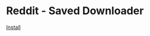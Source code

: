 # Reddit - Saved Downloader

[Install](https://github.com/LenAnderson/reddit-saved-downloader/raw/master/reddit-saved-downloader.user.js)